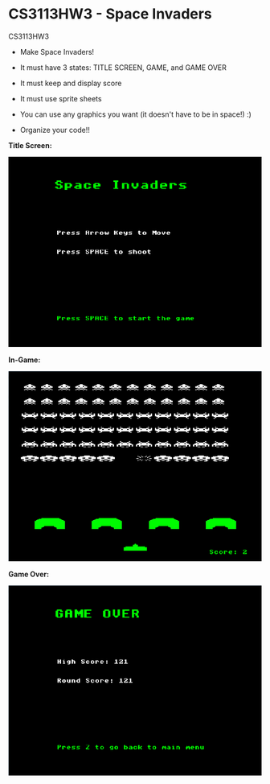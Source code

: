 ﻿CS3113HW3 - Space Invaders
=========

CS3113HW3

  * Make Space Invaders!

  * It must have 3 states: TITLE SCREEN, GAME, and GAME OVER

  * It must keep and display score

  * It must use sprite sheets

  * You can use any graphics you want (it doesn't have to be in space!) :)

  * Organize your code!!

**Title Screen:**

![Alt text](https://github.com/wheressswaldo/CS3113/blob/master/Space%20Invaders/menu.png?raw=true "Menu")

**In-Game:**

![Alt text](https://github.com/wheressswaldo/CS3113/blob/master/Space%20Invaders/game.png?raw=true "Game")

**Game Over:**

![Alt text](https://github.com/wheressswaldo/CS3113/blob/master/Space%20Invaders/endgame.png?raw=true "End Game")
